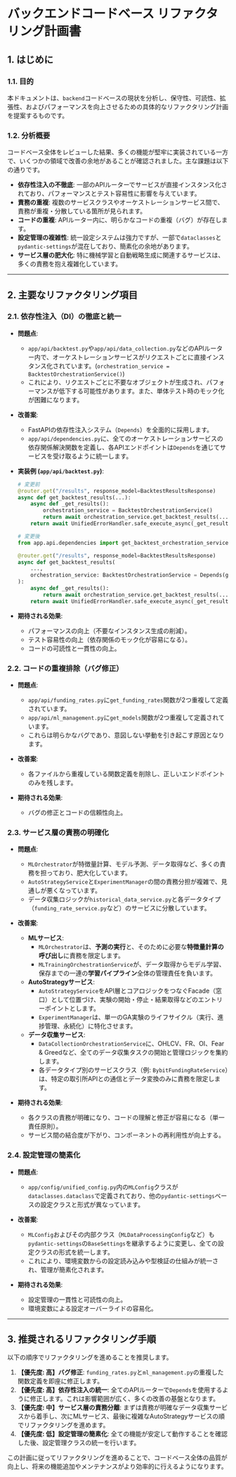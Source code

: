# バックエンドコードベース リファクタリング計画書

## 1. はじめに

### 1.1. 目的
本ドキュメントは、`backend`コードベースの現状を分析し、保守性、可読性、拡張性、およびパフォーマンスを向上させるための具体的なリファクタリング計画を提案するものです。

### 1.2. 分析概要
コードベース全体をレビューした結果、多くの機能が堅牢に実装されている一方で、いくつかの領域で改善の余地があることが確認されました。主な課題は以下の通りです。

- **依存性注入の不徹底**: 一部のAPIルーターでサービスが直接インスタンス化されており、パフォーマンスとテスト容易性に影響を与えています。
- **責務の重複**: 複数のサービスクラスやオーケストレーションサービス間で、責務が重複・分散している箇所が見られます。
- **コードの重複**: APIルーター内に、明らかなコードの重複（バグ）が存在します。
- **設定管理の複雑性**: 統一設定システムは強力ですが、一部で`dataclasses`と`pydantic-settings`が混在しており、簡素化の余地があります。
- **サービス層の肥大化**: 特に機械学習と自動戦略生成に関連するサービスは、多くの責務を抱え複雑化しています。

---

## 2. 主要なリファクタリング項目

### 2.1. 依存性注入（DI）の徹底と統一

- **問題点**:
  - `app/api/backtest.py`や`app/api/data_collection.py`などのAPIルーター内で、オーケストレーションサービスがリクエストごとに直接インスタンス化されています。(`orchestration_service = BacktestOrchestrationService()`)
  - これにより、リクエストごとに不要なオブジェクトが生成され、パフォーマンスが低下する可能性があります。また、単体テスト時のモック化が困難になります。

- **改善案**:
  - FastAPIの依存性注入システム（`Depends`）を全面的に採用します。
  - `app/api/dependencies.py`に、全てのオーケストレーションサービスの依存関係解決関数を定義し、各APIエンドポイントは`Depends`を通じてサービスを受け取るように統一します。

- **実装例 (`app/api/backtest.py`)**:
  ```python
  # 変更前
  @router.get("/results", response_model=BacktestResultsResponse)
  async def get_backtest_results(...):
      async def _get_results():
          orchestration_service = BacktestOrchestrationService()
          return await orchestration_service.get_backtest_results(...)
      return await UnifiedErrorHandler.safe_execute_async(_get_results)

  # 変更後
  from app.api.dependencies import get_backtest_orchestration_service

  @router.get("/results", response_model=BacktestResultsResponse)
  async def get_backtest_results(
      ...,
      orchestration_service: BacktestOrchestrationService = Depends(get_backtest_orchestration_service)
  ):
      async def _get_results():
          return await orchestration_service.get_backtest_results(...)
      return await UnifiedErrorHandler.safe_execute_async(_get_results)
  ```

- **期待される効果**:
  - パフォーマンスの向上（不要なインスタンス生成の削減）。
  - テスト容易性の向上（依存関係のモック化が容易になる）。
  - コードの可読性と一貫性の向上。

### 2.2. コードの重複排除（バグ修正）

- **問題点**:
  - `app/api/funding_rates.py`に`get_funding_rates`関数が2つ重複して定義されています。
  - `app/api/ml_management.py`に`get_models`関数が2つ重複して定義されています。
  - これらは明らかなバグであり、意図しない挙動を引き起こす原因となります。

- **改善案**:
  - 各ファイルから重複している関数定義を削除し、正しいエンドポイントのみを残します。

- **期待される効果**:
  - バグの修正とコードの信頼性向上。

### 2.3. サービス層の責務の明確化

- **問題点**:
  - `MLOrchestrator`が特徴量計算、モデル予測、データ取得など、多くの責務を担っており、肥大化しています。
  - `AutoStrategyService`と`ExperimentManager`の間の責務分担が複雑で、見通しが悪くなっています。
  - データ収集ロジックが`historical_data_service.py`と各データタイプ（`funding_rate_service.py`など）のサービスに分散しています。

- **改善案**:
  - **MLサービス**:
    - `MLOrchestrator`は、**予測の実行**と、そのために必要な**特徴量計算の呼び出し**に責務を限定します。
    - `MLTrainingOrchestrationService`が、データ取得からモデル学習、保存までの一連の**学習パイプライン**全体の管理責任を負います。
  - **AutoStrategyサービス**:
    - `AutoStrategyService`をAPI層とコアロジックをつなぐFacade（窓口）として位置づけ、実験の開始・停止・結果取得などのエントリーポイントとします。
    - `ExperimentManager`は、単一のGA実験のライフサイクル（実行、進捗管理、永続化）に特化させます。
  - **データ収集サービス**:
    - `DataCollectionOrchestrationService`に、OHLCV、FR、OI、Fear & Greedなど、全てのデータ収集タスクの開始と管理ロジックを集約します。
    - 各データタイプ別のサービスクラス（例: `BybitFundingRateService`）は、特定の取引所APIとの通信とデータ変換のみに責務を限定します。

- **期待される効果**:
  - 各クラスの責務が明確になり、コードの理解と修正が容易になる（単一責任原則）。
  - サービス間の結合度が下がり、コンポーネントの再利用性が向上する。

### 2.4. 設定管理の簡素化

- **問題点**:
  - `app/config/unified_config.py`内の`MLConfig`クラスが`dataclasses.dataclass`で定義されており、他の`pydantic-settings`ベースの設定クラスと形式が異なっています。

- **改善案**:
  - `MLConfig`およびその内部クラス（`MLDataProcessingConfig`など）も`pydantic-settings`の`BaseSettings`を継承するように変更し、全ての設定クラスの形式を統一します。
  - これにより、環境変数からの設定読み込みや型検証の仕組みが統一され、管理が簡素化されます。

- **期待される効果**:
  - 設定管理の一貫性と可読性の向上。
  - 環境変数による設定オーバーライドの容易化。

---

## 3. 推奨されるリファクタリング手順

以下の順序でリファクタリングを進めることを推奨します。

1.  **【優先度: 高】バグ修正**: `funding_rates.py`と`ml_management.py`の重複した関数定義を即座に修正します。
2.  **【優先度: 高】依存性注入の統一**: 全てのAPIルーターで`Depends`を使用するように修正します。これは影響範囲が広く、多くの改善の基盤となります。
3.  **【優先度: 中】サービス層の責務分離**: まずは責務が明確なデータ収集サービスから着手し、次にMLサービス、最後に複雑なAutoStrategyサービスの順でリファクタリングを進めます。
4.  **【優先度: 低】設定管理の簡素化**: 全ての機能が安定して動作することを確認した後、設定管理クラスの統一を行います。

この計画に従ってリファクタリングを進めることで、コードベース全体の品質が向上し、将来の機能追加やメンテナンスがより効率的に行えるようになります。
